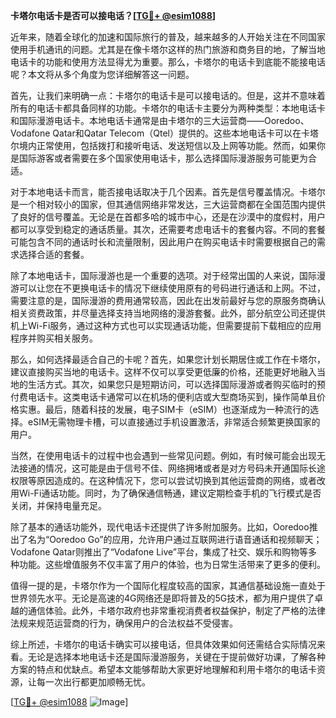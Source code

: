 **卡塔尔电话卡是否可以接电话？[[TG💪+ @esim1088](https://t.me/s/esim1088)]**

近年来，随着全球化的加速和国际旅行的普及，越来越多的人开始关注在不同国家使用手机通讯的问题。尤其是在像卡塔尔这样的热门旅游和商务目的地，了解当地电话卡的功能和使用方法显得尤为重要。那么，卡塔尔的电话卡到底能不能接电话呢？本文将从多个角度为您详细解答这一问题。

首先，让我们来明确一点：卡塔尔的电话卡是可以接电话的。但是，这并不意味着所有的电话卡都具备同样的功能。卡塔尔的电话卡主要分为两种类型：本地电话卡和国际漫游电话卡。本地电话卡通常是由卡塔尔的三大运营商——Ooredoo、Vodafone Qatar和Qatar Telecom（Qtel）提供的。这些本地电话卡可以在卡塔尔境内正常使用，包括拨打和接听电话、发送短信以及上网等功能。然而，如果你是国际游客或者需要在多个国家使用电话卡，那么选择国际漫游服务可能更为合适。

对于本地电话卡而言，能否接电话取决于几个因素。首先是信号覆盖情况。卡塔尔是一个相对较小的国家，但其通信网络非常发达，三大运营商都在全国范围内提供了良好的信号覆盖。无论是在首都多哈的城市中心，还是在沙漠中的度假村，用户都可以享受到稳定的通话质量。其次，还需要考虑电话卡的套餐内容。不同的套餐可能包含不同的通话时长和流量限制，因此用户在购买电话卡时需要根据自己的需求选择合适的套餐。

除了本地电话卡，国际漫游也是一个重要的选项。对于经常出国的人来说，国际漫游可以让您在不更换电话卡的情况下继续使用原有的号码进行通话和上网。不过，需要注意的是，国际漫游的费用通常较高，因此在出发前最好与您的原服务商确认相关资费政策，并尽量选择支持当地网络的漫游套餐。此外，部分航空公司还提供机上Wi-Fi服务，通过这种方式也可以实现通话功能，但需要提前下载相应的应用程序并购买相关服务。

那么，如何选择最适合自己的卡呢？首先，如果您计划长期居住或工作在卡塔尔，建议直接购买当地的电话卡。这样不仅可以享受更低廉的价格，还能更好地融入当地的生活方式。其次，如果您只是短期访问，可以选择国际漫游或者购买临时的预付费电话卡。这类电话卡通常可以在机场的便利店或大型商场买到，操作简单且价格实惠。最后，随着科技的发展，电子SIM卡（eSIM）也逐渐成为一种流行的选择。eSIM无需物理卡槽，可以直接通过手机设置激活，非常适合频繁更换国家的用户。

当然，在使用电话卡的过程中也会遇到一些常见问题。例如，有时候可能会出现无法接通的情况，这可能是由于信号不佳、网络拥堵或者是对方号码未开通国际长途权限等原因造成的。在这种情况下，您可以尝试切换到其他运营商的网络，或者改用Wi-Fi通话功能。同时，为了确保通信畅通，建议定期检查手机的飞行模式是否关闭，并保持电量充足。

除了基本的通话功能外，现代电话卡还提供了许多附加服务。比如，Ooredoo推出了名为“Ooredoo Go”的应用，允许用户通过互联网进行语音通话和视频聊天；Vodafone Qatar则推出了“Vodafone Live”平台，集成了社交、娱乐和购物等多种功能。这些增值服务不仅丰富了用户的体验，也为日常生活带来了更多的便利。

值得一提的是，卡塔尔作为一个国际化程度较高的国家，其通信基础设施一直处于世界领先水平。无论是高速的4G网络还是即将普及的5G技术，都为用户提供了卓越的通信体验。此外，卡塔尔政府也非常重视消费者权益保护，制定了严格的法律法规来规范运营商的行为，确保用户的合法权益不受侵害。

综上所述，卡塔尔的电话卡确实可以接电话，但具体效果如何还需结合实际情况来看。无论是选择本地电话卡还是国际漫游服务，关键在于提前做好功课，了解各种方案的特点和优缺点。希望本文能够帮助大家更好地理解和利用卡塔尔的电话卡资源，让每一次出行都更加顺畅无忧。

[[TG💪+ @esim1088](https://t.me/s/esim1088) ![Image](https://i.postimg.cc/4NQfJmqS/Snipaste-2025-05-13-00-14-12.png)]